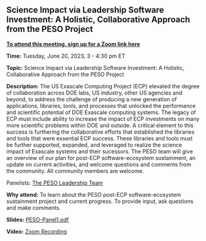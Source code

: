 ## Science Impact via Leadership Software Investment: A Holistic, Collaborative Approach from the PESO Project

[**To attend this meeting, sign up for a Zoom link here**](https://exascaleproject.zoomgov.com/meeting/register/vJIsc-itrjMtE9gQwa5hO3HxoqbvJw0nwyo)

**Time:** Tuesday, June 20, 2023, 3 - 4:30 pm ET

**Topic:** Science Impact via Leadership Software Investment: A Holistic, Collaborative Approach from the PESO Project

**Description:** The US Exascale Computing Project (ECP) elevated the degree of collaboration across DOE labs, US industry, other US agencies and beyond, to address the challenge of producing a new generation of applications, libraries, tools, and processes that unlocked the performance and scientific potential of DOE Exascale computing systems.  The legacy of ECP must include ability to increase the impact of ECP investments on many more scientific problems within DOE and outside.  A critical element to this success is furthering the collaborative efforts that established the libraries and tools that were essential ECP success.  These libraries and tools must be further supported, expanded, and leveraged to realize the science impact of Exascale systems and their sucessors. The PESO team will give an overview of our plan for post-ECP software-ecosystem sustainment, an update on current activities, and welcome questions and comments from the community.  All community members are welcome.


Panelists: [The PESO Leadership Team](PESOTeam.md)

**Why attend:** To learn about the PESO post-ECP software-ecosystem sustainment project and current progress. To provide input, ask questions and make comments.

**Slides:** [PESO-Panel1.pdf](files/PESOMeeting1Panel.pdf)

**Video:** [Zoom Recording]()
